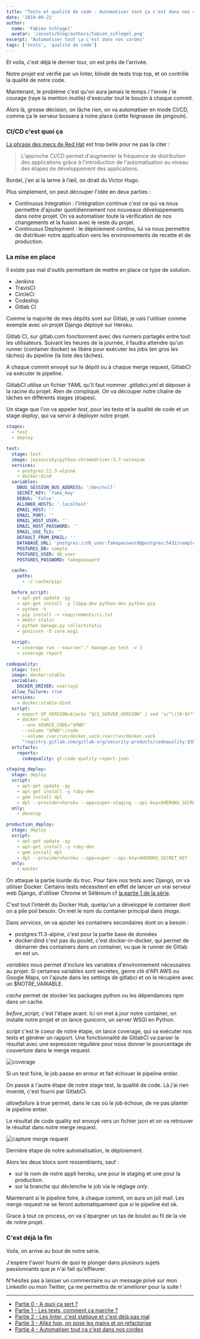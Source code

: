 ```yaml
---
title: "Tests et qualité de code - Automatiser tout ça c'est dans nos cordes"
date: '2019-09-22'
author:
  name: 'Fabien Schlegel'
  avatar: '/assets/blog/authors/fabien_schlegel.png'
excerpt: "Automatiser tout ça c'est dans nos cordes"
tags: ['tests', 'qualité de code']
---
```


Et voila, c'est déjà le dernier tour, on est près de l'arrivée.

Notre projet est vérifié par un linter, blindé de tests trop top, et on contrôle la qualité de notre code.

Maintenant, le problème c'est qu'on aura jamais le temps / l'envie / le courage (raye la mention inutile) d'exécuter tout le bouzin à chaque commit.

Alors là, grosse décision, on lâche rien, on va automatiser en mode CI/CD, comme ça le serveur bossera à notre place (cette feignasse de pingouin).

### CI/CD c'est quoi ça

[La phrase des mecs de Red Hat](https://www.redhat.com/fr/topics/devops/what-is-ci-cd) est trop belle pour ne pas la citer :

> L'approche CI/CD permet d'augmenter la fréquence de distribution des applications grâce à l'introduction de l'automatisation au niveau des étapes de développement des applications.

Bordel, j'en ai la larme à l’œil, on dirait du Victor Hugo.

Plus simplement, on peut découper l'idée en deux parties :

- Continuous Integration : l'intégration continue c'est ce qui va nous permettre d'ajouter quotidiennement nos nouveaux développements dans notre projet. On va automatiser toute la vérification de nos changements et la fusion avec le reste du projet.
- Continuous Deployment : le déploiement continu, lui va nous permettre de distribuer notre application vers les environnements de recette et de production.

### La mise en place

Il existe pas mal d'outils permettant de mettre en place ce type de solution.

- Jenkins
- TravisCI
- CircleCi
- Codeship
- Gitlab CI

Comme la majorité de mes dépôts sont sur Gitlab, je vais l'utiliser comme exemple avec un projet Django déployé sur Heroku.

Gitlab CI, sur gitlab.com fonctionnent avec des runners partagés entre tout les utilisateurs. Suivant les heures de la journée, il faudra attendre qu'un runner (container docker) se libère pour exécuter les jobs (en gros les tâches) du pipeline (la liste des tâches).

A chaque commit envoyé sur le dépôt ou à chaque merge request, GitlabCI va exécuter le pipeline.

GitlabCI utilise un fichier YAML qu'il faut nommer _.gitlabci.yml_ et déposer à la racine du projet. Rien de compliqué.
On va découper notre chaîne de tâches en différents stages (étapes).

Un stage que l'on va appeler _test_, pour les tests et la qualité de code et un stage _deploy_, qui va servir à déployer notre projet.

```yaml
stages:
  - test
  - deploy

test:
  stage: test
  image: joyzoursky/python-chromedriver:3.7-selenium
  services:
    - postgres:11.3-alpine
    - docker:dind
  variables:
    DBUS_SESSION_BUS_ADDRESS: '/dev/null'
    SECRET_KEY: 'fake_key'
    DEBUG: 'False'
    ALLOWED_HOSTS: '.localhost'
    EMAIL_HOST: ''
    EMAIL_PORT: ''
    EMAIL_HOST_USER: ''
    EMAIL_HOST_PASSWORD: ''
    EMAIL_USE_TLS: ''
    DEFAULT_FROM_EMAIL: ''
    DATABASE_URL: 'postgres://db_user:fakepassword@postgres:5432/sample'
    POSTGRES_DB: sample
    POSTGRES_USER: db_user
    POSTGRES_PASSWORD: fakepassword

  cache:
    paths:
      - ~/.cache/pip/

  before_script:
    - apt-get update -qy
    - apt-get install -y libpq-dev python-dev python-pip
    - python -V
    - pip install -r requirements/ci.txt
    - mkdir static
    - python manage.py collectstatic
    - gunicorn -D core.wsgi

  script:
    - coverage run --source="." manage.py test -v 3
    - coverage report

codequality:
  stage: test
  image: docker:stable
  variables:
    DOCKER_DRIVER: overlay2
  allow_failure: true
  services:
    - docker:stable-dind
  script:
    - export SP_VERSION=$(echo "$CI_SERVER_VERSION" | sed 's/^\([0-9]*\)\.\([0-9]*\).*/\1-\2-stable/')
    - docker run
      --env SOURCE_CODE="$PWD"
      --volume "$PWD":/code
      --volume /var/run/docker.sock:/var/run/docker.sock
      "registry.gitlab.com/gitlab-org/security-products/codequality:$SP_VERSION" /code
  artifacts:
    reports:
      codequality: gl-code-quality-report.json

staging_deploy:
  stage: deploy
  script:
    - apt-get update -qy
    - apt-get install -y ruby-dev
    - gem install dpl
    - dpl --provider=heroku --app=super-staging --api-key=$HEROKU_SECRET_KEY
  only:
    - develop

production_deploy:
  stage: deploy
  script:
    - apt-get update -qy
    - apt-get install -y ruby-dev
    - gem install dpl
    - dpl --provider=heroku --app=super --api-key=$HEROKU_SECRET_KEY
  only:
    - master
```

On attaque la partie lourde du truc. Pour faire nos tests avec Django, on va utiliser Docker. Certains tests nécessitent en effet de lancer un vrai serveur web Django, d'utiliser Chrome et Sélénium cf [la partie 1 de la série](/tests-quality-ep1).

C'est tout l’intérêt du Docker Hub, quelqu'un a développé le container dont on a pile poil besoin. On met le nom du container principal dans _image_.

Dans _services_, on va ajouter les containers secondaires dont on a besoin :

- postgres:11.3-alpine, c'est pour la partie base de données
- docker:dind c'est pas du poulet, c'est docker-in-docker, qui permet de démarrer des containers dans un container, vu que le runner de Gitlab en est un.

_variables_ nous permet d'inclure les variables d'environnement nécessaires au projet. Si certaines variables sont secrètes, genre clé d'API AWS ou Google Maps, on l'ajoute dans les settings de gitlabci et on le récupère avec un $NOTRE_VARIABLE.

_cache_ permet de stocker les packages python ou les dépendances npm dans un cache.

_before_\__script_, c'est l'étape avant. Ici on met à jour notre container, on installe notre projet et on lance gunicorn, un server WSGI en Python.

_script_ c'est le coeur de notre étape, on lance coverage, qui va exécuter nos tests et générer un rapport. Une fonctionnalité de GitlabCI va parser le résultat avec une expression régulière pour nous donner le pourcentage de couverture dans le merge request.

![coverage](/assets/blog/content-images/tests_ep4_coverage.png)

Si un test foire, le job passe en erreur et fait échouer le pipeline entier.

On passe à l'autre étape de notre stage test, la qualité de code. Là j'ai rien inventé, c'est fourni par GitlabCI.

_allowfailure_ à true permet, dans le cas où le job échoue, de ne pas planter le pipeline entier.

Le résultat de code quality est envoyé vers un fichier json et on va retrouver le résultat dans notre merge request.

![capture merge request](/assets/blog/content-images/tests_ep4_merge_request.png)

Dernière étape de notre automatisation, le déploiement.

Alors les deux blocs sont ressemblants, sauf :

- sur le nom de notre appli heroku, une pour le staging et une pour la production.
- sur la branche qui déclenche le job via le réglage _only_.

Maintenant si le pipeline foire, à chaque commit, on aura un joli mail.
Les merge request ne se feront automatiquement que si le pipeline est ok.

Grace à tout ce process, on va s'épargner un tas de boulot au fil de la vie de notre projet.

### C'est déjà la fin

Voila, on arrive au bout de notre série.

J'espère t'avoir fourni de quoi te plonger dans plusieurs sujets passionnants que je n'ai fait qu'effleurer.

N'hésites pas à laisser un commentaire ou un message privé sur mon LinkedIn ou mon Twitter, ça me permettra de m'améliorer pour la suite !

---

- [Partie 0 - A quoi ça sert ?](/tests-quality-ep0)
- [Partie 1 - Les tests, comment ça marche ?](/tests-quality-ep1)
- [Partie 2 - Les linter, c'est statique et c'est déjà pas mal](/tests-quality-ep2)
- [Partie 3 - Allez hop, on pose les mains et on refactorise](/tests-quality-ep3)
- [Partie 4 - Automatiser tout ça c'est dans nos cordes](/tests-quality-ep4)
